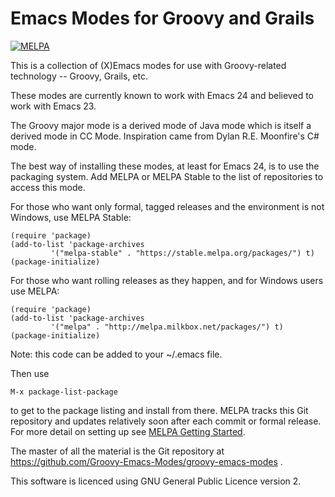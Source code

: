 # Emacs Modes for Groovy and Grails

[![MELPA](http://melpa.org/packages/groovy-mode-badge.svg)](http://melpa.org/#/groovy-mode)

This is a collection of (X)Emacs modes for use with Groovy-related technology -- Groovy, Grails, etc.

These modes are currently known to work with Emacs 24 and believed to work with Emacs 23.

The Groovy major mode is a derived mode of Java mode which is itself a derived mode in CC Mode. Inspiration
came from Dylan R.E. Moonfire's C# mode.

The best way of installing these modes, at least for Emacs 24, is to use the packaging system. Add MELPA or
MELPA Stable to the list of repositories to access this mode. 

For those who want only formal, tagged releases and the environment is not Windows, use MELPA Stable:

    (require 'package)
    (add-to-list 'package-archives
             '("melpa-stable" . "https://stable.melpa.org/packages/") t)
    (package-initialize)

For those who want rolling releases as they happen, and for Windows users use MELPA:

    (require 'package)
    (add-to-list 'package-archives
             '("melpa" . "http://melpa.milkbox.net/packages/") t)
    (package-initialize)
Note: this code can be added to your ~/.emacs file.

Then use 

    M-x package-list-package 
to get to the package listing and install from there. MELPA tracks
this Git repository and updates relatively soon after each commit or formal release. For more detail on
setting up see [MELPA Getting Started](https://melpa.org/#/getting-started).

The master of all the material is the Git repository at
https://github.com/Groovy-Emacs-Modes/groovy-emacs-modes .

This software is licenced using GNU General Public Licence version 2.

